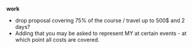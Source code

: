 **work**

- drop proposal covering 75% of the course / travel up to 500$ and 2 days?
- Adding that you may be asked to represent MY at certain events - at which point all costs are covered.